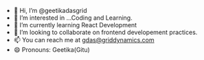 - 👋 Hi, I’m @geetikadasgrid
- 👀 I’m interested in ...Coding and Learning.
- 🌱 I’m currently learning React Development
- 💞️ I’m looking to collaborate on frontend developement practices.
- 📫 You can reach me at gdas@griddynamics.com
- 😄 Pronouns: Geetika(Gitu)
  

<!---
geetika-das/geetika-das is a ✨ special ✨ repository because its `README.md` (this file) appears on your GitHub profile.
You can click the Preview link to take a look at your changes.
--->
